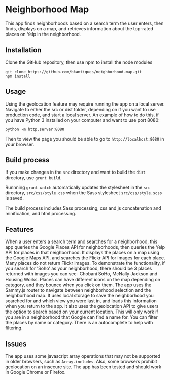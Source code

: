 # Neighborhood Map

This app finds neighborhoods based on a search term the user enters, then
finds, displays on a map, and retrieves information about the top-rated places
on Yelp in the neighborhood.

## Installation

Clone the GitHub repository, then use npm to install the node modules

```
git clone https://github.com/bkantiques/neighborhood-map.git
npm install
```

## Usage

Using the geolocation feature may require running the app on a local server.
Navigate to either the src or dist folder, depending on if you want to use production
code, and start a local server. An example of how to do this, if you have Python 3
installed on your computer and want to use port 8080:

```
python -m http.server:8080
```

Then to view the page you should be able to go to `http://localhost:8080` in your
browser.

## Build process

If you make changes in the `src` directory and want to build the `dist` directory, use
`grunt build`.

Runnning `grunt watch` automatically updates the stylesheet in the `src` directory,
`src/css/style.css` when the Sass stylesheet `src/css/style.scss` is saved.

The build process includes Sass processing, css and js concatenation and minification, and html processing.

## Features

When a user enters a search term and searches for a neighborhood, this app queries the Google
Places API for neighborhoods, then queries the Yelp API for places in that neighborhood. It
displays the places on a map using the Google Maps API, and searches the Flickr API for images
for each place. Many places do not return Flickr images. To demonstrate the functionality, if
you search for 'Soho' as your neighborhood, there should be 3 places returned with images you
can see- Chobani SoHo, McNally Jackson and Housing Works. Places can have different icons on
the map depending on category, and they bounce when you click on them. The app uses the Sammy.js
router to navigate between neighborhood selection and the neighborhood map. It uses local storage
to save the neighborhood you searched for and which view you were last in, and loads this information
when you return to the app.  It also uses the geolocation API to give users the option to search
based on your current location. This will only work if you are in a neighborhood that Google can
find a name for. You can filter the places by name or category. There is an autocomplete to help
with filtering.

## Issues

The app uses some javascript array operations that may not be supported in older
browsers, such as `Array.includes`. Also, some browsers prohibit geolocation on an
insecure site. The app has been tested and should work in Google Chrome or Firefox.